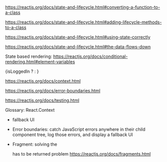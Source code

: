 https://reactjs.org/docs/state-and-lifecycle.html#converting-a-function-to-a-class

https://reactjs.org/docs/state-and-lifecycle.html#adding-lifecycle-methods-to-a-class

https://reactjs.org/docs/state-and-lifecycle.html#using-state-correctly

https://reactjs.org/docs/state-and-lifecycle.html#the-data-flows-down

State based rendering: 
https://reactjs.org/docs/conditional-rendering.html#element-variables

{isLoggedIn
        ? <LogoutButton onClick={this.handleLogoutClick} />
        : <LoginButton onClick={this.handleLoginClick} />
      }

https://reactjs.org/docs/context.html

https://reactjs.org/docs/error-boundaries.html

https://reactjs.org/docs/testing.html

Glossary: 
React.Context
- fallback UI
- Error boundaries: catch JavaScript errors anywhere in their child component tree, log those errors, and display a fallback UI

- Fragment: solving the <div> </div> has to be returned problem 
https://reactjs.org/docs/fragments.html

